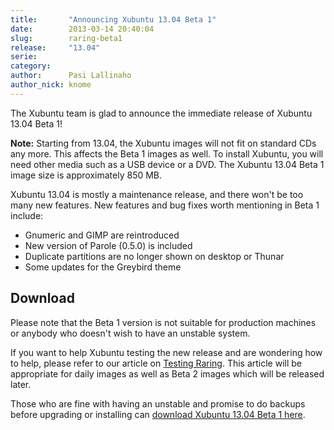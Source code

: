 ```yaml
---
title:       "Announcing Xubuntu 13.04 Beta 1"
date:        2013-03-14 20:40:04
slug:        raring-beta1
release:     "13.04"
serie:       
category:    
author:      Pasi Lallinaho
author_nick: knome
---
```


The Xubuntu team is glad to announce the immediate release of Xubuntu 13.04 Beta 1!

**Note:** Starting from 13.04, the Xubuntu images will not fit on standard CDs any more. This affects the Beta 1 images as well. To install Xubuntu, you will need other media such as a USB device or a DVD. The Xubuntu 13.04 Beta 1 image size is approximately 850 MB.

Xubuntu 13.04 is mostly a maintenance release, and there won't be too many new features. New features and bug fixes worth mentioning in Beta 1 include:

- Gnumeric and GIMP are reintroduced
- New version of Parole (0.5.0) is included
- Duplicate partitions are no longer shown on desktop or Thunar
- Some updates for the Greybird theme

Download
--------

Please note that the Beta 1 version is not suitable for production machines or anybody who doesn't wish to have an unstable system.

If you want to help Xubuntu testing the new release and are wondering how to help, please refer to our article on [Testing Raring](http://xubuntu.org/news/want-to-help-out-xubuntu-test-raring/ "Want to help out Xubuntu? Test Raring!"). This article will be appropriate for daily images as well as Beta 2 images which will be released later.

Those who are fine with having an unstable and promise to do backups before upgrading or installing can [download Xubuntu 13.04 Beta 1 here](http://cdimage.ubuntu.com/xubuntu/releases/13.04/beta-1).
